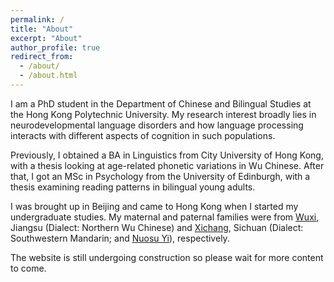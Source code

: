 ```yaml
---
permalink: /
title: "About"
excerpt: "About"
author_profile: true
redirect_from: 
  - /about/
  - /about.html
---
```


I am a PhD student in the Department of Chinese and Bilingual Studies at the Hong Kong Polytechnic University. My research interest broadly lies in neurodevelopmental language disorders and how language processing interacts with different aspects of cognition in such populations.

Previously, I obtained a BA in Linguistics from City University of Hong Kong, with a thesis looking at age-related phonetic variations in Wu Chinese. After that, I got an MSc in Psychology from the University of Edinburgh, with a thesis examining reading patterns in bilingual young adults.

I was brought up in Beijing and came to Hong Kong when I started my undergraduate studies. My maternal and paternal families were from [Wuxi](https://www.britannica.com/place/Wuxi), Jiangsu (Dialect: Northern Wu Chinese) and [Xichang](https://en.wikipedia.org/wiki/Liangshan_Yi_Autonomous_Prefecture), Sichuan (Dialect: Southwestern Mandarin; and [Nuosu Yi](https://en.wikipedia.org/wiki/Nuosu_language)), respectively.

The website is still undergoing construction so please wait for more content to come.

